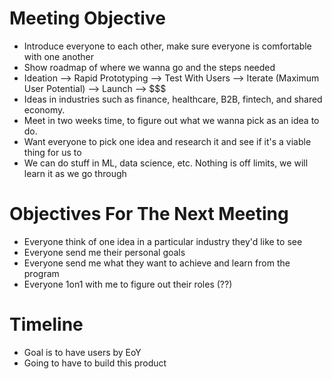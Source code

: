 # Meeting Objective
+ Introduce everyone to each other, make sure everyone is comfortable with one another
+ Show roadmap of where we wanna go and the steps needed
+ Ideation --> Rapid Prototyping --> Test With Users --> Iterate (Maximum User Potential) --> Launch --> $$$
+ Ideas in industries such as finance, healthcare, B2B, fintech, and shared economy.
+ Meet in two weeks time, to figure out what we wanna pick as an idea to do.
+ Want everyone to pick one idea and research it and see if it's a viable thing for us to 
+ We can do stuff in ML, data science, etc. Nothing is off limits, we will learn it as we go through

# Objectives For The Next Meeting
+ Everyone think of one idea in a particular industry they'd like to see
+ Everyone send me their personal goals
+ Everyone send me what they want to achieve and learn from the program
+ Everyone 1on1 with me to figure out their roles (??)

# Timeline
+ Goal is to have users by EoY
+ Going to have to build this product
